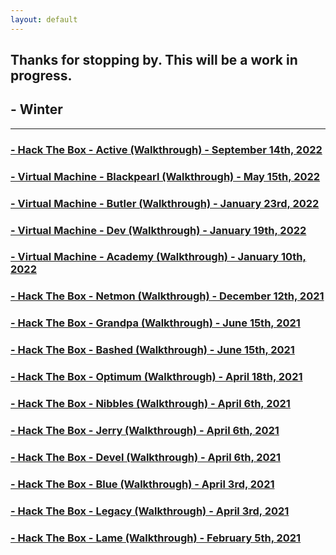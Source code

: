 ```yaml
---
layout: default
---
```


## Thanks for stopping by.  This will be a work in progress.

## - Winter

___

### [- Hack The Box - Active (Walkthrough) - September 14th, 2022](./2022-09-14-Active/)

### [- Virtual Machine - Blackpearl (Walkthrough) - May 15th, 2022](./2022-05-15-Blackpearl/)

### [- Virtual Machine - Butler (Walkthrough) - January 23rd, 2022](./2022-01-23-Butler/)

### [- Virtual Machine - Dev (Walkthrough) - January 19th, 2022](./2022-01-19-Dev/)

### [- Virtual Machine - Academy (Walkthrough) - January 10th, 2022](./2022-01-10-Academy/)

### [- Hack The Box - Netmon (Walkthrough) - December 12th, 2021](./2021-12-30-Netmon/)

### [- Hack The Box - Grandpa (Walkthrough) - June 15th, 2021](./2021-06-15-Grandpa/)

### [- Hack The Box - Bashed (Walkthrough) - June 15th, 2021](./2021-06-15-Bashed/)

### [- Hack The Box - Optimum (Walkthrough) - April 18th, 2021](./2021-04-18-Optimum/)

### [- Hack The Box - Nibbles (Walkthrough) - April 6th, 2021](./2021-04-06-Nibbles/)

### [- Hack The Box - Jerry (Walkthrough) - April 6th, 2021](./2021-04-06-Jerry/)

### [- Hack The Box - Devel (Walkthrough) - April 6th, 2021](./2021-04-06-Devel/)

### [- Hack The Box - Blue (Walkthrough) - April 3rd, 2021](./2021-04-03-Blue/)

### [- Hack The Box - Legacy (Walkthrough) - April 3rd, 2021](./2021-04-03-Legacy/)

### [- Hack The Box - Lame (Walkthrough) - February 5th, 2021](./2021-02-05-Lame/)

